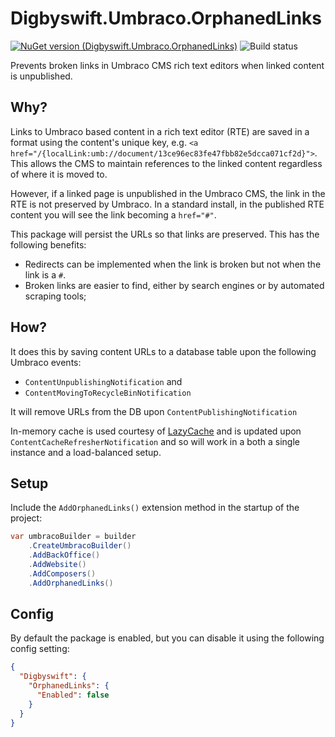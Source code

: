 # Digbyswift.Umbraco.OrphanedLinks

[![NuGet version (Digbyswift.Umbraco.OrphanedLinks)](https://img.shields.io/nuget/v/Digbyswift.Digbyswift.Umbraco.OrphanedLinks.svg)](https://www.nuget.org/packages/Digbyswift.Umbraco.OrphanedLinks/)
![Build status](https://dev.azure.com/digbyswift/Digbyswift%20-%20OSS%20Packages/_apis/build/status/Build%20Digbyswift.Umbraco.OrphanedLinks)

Prevents broken links in Umbraco CMS rich text editors when linked content is unpublished.

## Why?

Links to Umbraco based content in a rich text editor (RTE) are saved in a format using the content's unique
key, e.g. `<a href="/{localLink:umb://document/13ce96ec83fe47fbb82e5dcca071cf2d}">`. This allows the CMS to
maintain references to the linked content regardless of where it is moved to.

However, if a linked page is unpublished in the Umbraco CMS, the link in the RTE is not preserved by Umbraco.
In a standard install, in the published RTE content you will see the link becoming a `href="#"`.

This package will persist the URLs so that links are preserved. This has the following benefits:

 - Redirects can be implemented when the link is broken but not when the link is a `#`.
 - Broken links are easier to find, either by search engines or by automated scraping tools;

## How?

It does this by saving content URLs to a database table upon the following Umbraco events:

 - `ContentUnpublishingNotification` and
 - `ContentMovingToRecycleBinNotification`

It will remove URLs from the DB upon `ContentPublishingNotification`

In-memory cache is used courtesy of [LazyCache](https://github.com/alastairtree/LazyCache) and is updated upon `ContentCacheRefresherNotification` and so will work in a both a single instance and a load-balanced setup.


## Setup

Include the `AddOrphanedLinks()` extension method in the startup of the project:

```csharp
var umbracoBuilder = builder
    .CreateUmbracoBuilder()
    .AddBackOffice()
    .AddWebsite()
    .AddComposers()
    .AddOrphanedLinks()
```


## Config

By default the package is enabled, but you can disable it using the following config setting:

```json
{
  "Digbyswift": {
    "OrphanedLinks": {
      "Enabled": false
    }
  }
}
```

